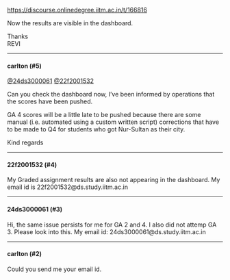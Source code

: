 https://discourse.onlinedegree.iitm.ac.in/t/166816

Now the results are visible in the dashboard.</p>
<p>Thanks<br/>
REVI</p><hr>

<h4>carlton (#5)</h4>
<p><a class="mention" href="/u/24ds3000061">@24ds3000061</a> <a class="mention" href="/u/22f2001532">@22f2001532</a></p>
<p>Can you check the dashboard now, I’ve been informed by operations that the scores have been pushed.</p>
<p>GA 4 scores will be a little late to be pushed because there are some manual (i.e. automated using a custom written script) corrections that have to be made to Q4 for students who got Nur-Sultan as their city.</p>
<p>Kind regards</p><hr>

<h4>22f2001532 (#4)</h4>
<p>My Graded assignment results are also not appearing in the dashboard. My email id is 22f2001532@ds.study.iitm.ac.in</p><hr>

<h4>24ds3000061 (#3)</h4>
<p>Hi, the same issue persists for me for GA 2 and 4. I also did not attemp GA 3. Please look into this. My email id: 24ds3000061@ds.study.iitm.ac.in</p><hr>

<h4>carlton (#2)</h4>
<p>Could you send me your email id.